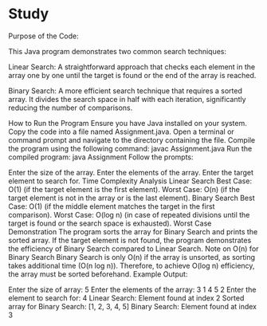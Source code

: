 # Study
Purpose of the Code:

This Java program demonstrates two common search techniques:

Linear Search: A straightforward approach that checks each element in the array one by one until the target is found or the end of the array is reached.

Binary Search: A more efficient search technique that requires a sorted array. It divides the search space in half with each iteration, significantly reducing the number of comparisons.

How to Run the Program
Ensure you have Java installed on your system.
Copy the code into a file named Assignment.java.
Open a terminal or command prompt and navigate to the directory containing the file.
Compile the program using the following command:
javac Assignment.java
Run the compiled program:
java Assignment
Follow the prompts:

Enter the size of the array.
Enter the elements of the array.
Enter the target element to search for.
Time Complexity Analysis
Linear Search
Best Case: O(1) (if the target element is the first element).
Worst Case: O(n) (if the target element is not in the array or is the last element).
Binary Search
Best Case: O(1) (if the middle element matches the target in the first comparison).
Worst Case: O(log n) (in case of repeated divisions until the target is found or the search space is exhausted).
Worst Case Demonstration
The program sorts the array for Binary Search and prints the sorted array. If the target element is not found, the program demonstrates the efficiency of Binary Search compared to Linear Search.
Note on O(n) for Binary Search
Binary Search is only O(n) if the array is unsorted, as sorting takes additional time (O(n log n)). Therefore, to achieve O(log n) efficiency, the array must be sorted beforehand.
Example Output:

Enter the size of array: 5
Enter the elements of the array:
3
1
4
5
2
Enter the element to search for: 4
Linear Search: Element found at index 2
Sorted array for Binary Search: [1, 2, 3, 4, 5]
Binary Search: Element found at index 3
